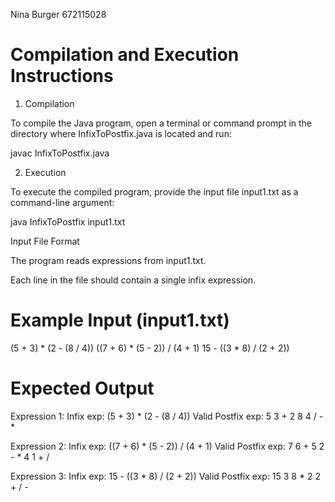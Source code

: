 Nina Burger 672115028

# Compilation and Execution Instructions

1. Compilation

To compile the Java program, open a terminal or command prompt in the directory where InfixToPostfix.java is located and run:

javac InfixToPostfix.java

2. Execution

To execute the compiled program, provide the input file input1.txt as a command-line argument:

java InfixToPostfix input1.txt

Input File Format

The program reads expressions from input1.txt.

Each line in the file should contain a single infix expression.

# Example Input (input1.txt)

(5 + 3) * (2 - (8 / 4))
((7 + 6) * (5 - 2)) / (4 + 1)
15 - ((3 * 8) / (2 + 2))

# Expected Output

Expression 1:
Infix exp: (5 + 3) * (2 - (8 / 4))
Valid
Postfix exp: 5 3 + 2 8 4 / - *

Expression 2:
Infix exp: ((7 + 6) * (5 - 2)) / (4 + 1)
Valid
Postfix exp: 7 6 + 5 2 - * 4 1 + /

Expression 3:
Infix exp: 15 - ((3 * 8) / (2 + 2))
Valid
Postfix exp: 15 3 8 * 2 2 + / -

